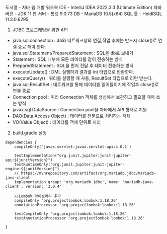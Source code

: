 도서명 - 자바 웹 개발 워크북
IDE - IntelliJ IDEA 2022.3.3 (Ultimate Edition)
자바 버전 - JDK 11
웹 서버 - 톰캣 9.0.73
DB - MariaDB 10.5(x64)
SQL 툴 - HeidiSQL 11.3.0.6295

1. JDBC 프로그래밍을 위한 API
  * java.sql.connection : db와 네트워크상의 연결,작업 후에는 반드시 close()로 연결 종료 해야 한다.
  * java.sql.Statement/PreparedStatement : SQL을 db로 보내기 
  * Statement : SQL 내부에 모든 데이터를 같이 전송하는 방식
  * PreparedStatement : SQL을 먼저 전달 후 데이터 전송하는 방식
  * executeUpdate() : DML 실행하과 결과를 int 타입으로 반환한다.
  * executeQuery() : 쿼리를 실행할 때 사용, ResultSet 타입으로 리턴 받는다.
  * java.sql.ResultSet : 네트워크를 통해 데이터를 읽어들이기에 작업후 close()로 연결 종료
  * Connection pool : 미리 Connection 객체를 생성해서 보관하고 필요할 때마 쓰는 방식
  * javax.sql.DataSource : Connection pool을 자바에서 API 형태로 지원
  * DAO(Data Access Object) : 데이터를 전문으로 처리하는 객체
  * VO(Value Object) : 데이터를 객체 단위로 처리

2. build.gradle 설정
```
dependencies {
    compileOnly('javax.servlet:javax.servlet-api:4.0.1')

    testImplementation("org.junit.jupiter:junit-jupiter-api:${junitVersion}")
    testRuntimeOnly("org.junit.jupiter:junit-jupiter-engine:${junitVersion}")
    // https://mvnrepository.com/artifact/org.mariadb.jdbc/mariadb-java-client
    implementation group: 'org.mariadb.jdbc', name: 'mariadb-java-client', version: '3.0.4'

    //Lombok 라이브러리 추가
    compileOnly 'org.projectlombok:lombok:1.18.26'
    annotationProcessor 'org.projectlombok:lombok:1.18.26'

    testCompileOnly 'org.projectlombok:lombok:1.18.26'
    testAnnotationProcessor 'org.projectlombok:lombok:1.18.26'

}
```